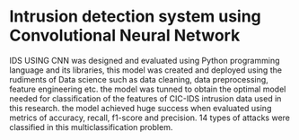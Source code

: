 # Intrusion detection system using Convolutional Neural Network 
IDS USING CNN was designed and evaluated using Python programming language and its libraries, this model was created and deployed using the rudiments of Data science such as data cleaning, data preprocessing, feature engineering etc. the model was tunned to obtain the optimal model needed for classification of the features of CIC-IDS intrusion data used in this research. the model achieved huge success when evaluated using metrics of accuracy, recall, f1-score and precision. 14 types of attacks were classified in this multiclassification problem. 
